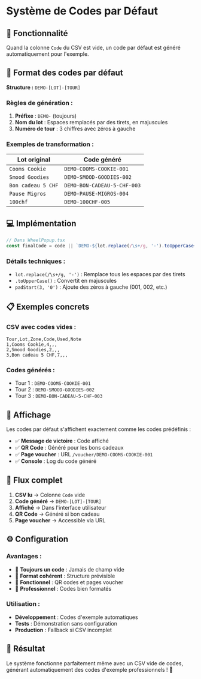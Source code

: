 # Système de Codes par Défaut

## 🎯 **Fonctionnalité**

Quand la colonne `Code` du CSV est vide, un code par défaut est généré automatiquement pour l'exemple.

## 🔧 **Format des codes par défaut**

**Structure :** `DEMO-[LOT]-[TOUR]`

### **Règles de génération :**

1. **Préfixe** : `DEMO-` (toujours)
2. **Nom du lot** : Espaces remplacés par des tirets, en majuscules
3. **Numéro de tour** : 3 chiffres avec zéros à gauche

### **Exemples de transformation :**

| Lot original | Code généré |
|--------------|-------------|
| `Cooms Cookie` | `DEMO-COOMS-COOKIE-001` |
| `Smood Goodies` | `DEMO-SMOOD-GOODIES-002` |
| `Bon cadeau 5 CHF` | `DEMO-BON-CADEAU-5-CHF-003` |
| `Pause Migros` | `DEMO-PAUSE-MIGROS-004` |
| `100chf` | `DEMO-100CHF-005` |

## 💻 **Implémentation**

```typescript
// Dans WheelPopup.tsx
const finalCode = code || `DEMO-${lot.replace(/\s+/g, '-').toUpperCase()}-${turnState.currentTurn.toString().padStart(3, '0')}`;
```

### **Détails techniques :**

- `lot.replace(/\s+/g, '-')` : Remplace tous les espaces par des tirets
- `.toUpperCase()` : Convertit en majuscules
- `padStart(3, '0')` : Ajoute des zéros à gauche (001, 002, etc.)

## 📋 **Exemples concrets**

### **CSV avec codes vides :**
```csv
Tour,Lot,Zone,Code,Used,Note
1,Cooms Cookie,4,,,
2,Smood Goodies,2,,,
3,Bon cadeau 5 CHF,7,,,
```

### **Codes générés :**
- Tour 1 : `DEMO-COOMS-COOKIE-001`
- Tour 2 : `DEMO-SMOOD-GOODIES-002`
- Tour 3 : `DEMO-BON-CADEAU-5-CHF-003`

## 🎨 **Affichage**

Les codes par défaut s'affichent exactement comme les codes prédéfinis :

- ✅ **Message de victoire** : Code affiché
- ✅ **QR Code** : Généré pour les bons cadeaux
- ✅ **Page voucher** : URL `/voucher/DEMO-COOMS-COOKIE-001`
- ✅ **Console** : Log du code généré

## 🔄 **Flux complet**

1. **CSV lu** → Colonne `Code` vide
2. **Code généré** → `DEMO-[LOT]-[TOUR]`
3. **Affiché** → Dans l'interface utilisateur
4. **QR Code** → Généré si bon cadeau
5. **Page voucher** → Accessible via URL

## ⚙️ **Configuration**

### **Avantages :**
- 🎯 **Toujours un code** : Jamais de champ vide
- 🔧 **Format cohérent** : Structure prévisible
- 📱 **Fonctionnel** : QR codes et pages voucher
- 🎨 **Professionnel** : Codes bien formatés

### **Utilisation :**
- **Développement** : Codes d'exemple automatiques
- **Tests** : Démonstration sans configuration
- **Production** : Fallback si CSV incomplet

## 🚀 **Résultat**

Le système fonctionne parfaitement même avec un CSV vide de codes, générant automatiquement des codes d'exemple professionnels ! 🎉

